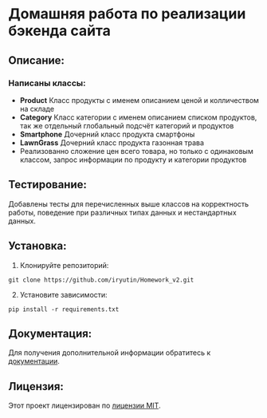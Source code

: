 # Домашняя работа по реализации бэкенда сайта

## Описание:
### Написаны классы:
- **Product** Класс продукты с именем описанием ценой и колличеством на складе
- **Category** Класс категории с именем описанием списком продуктов, так же отдельный глобальный подсчёт категорий и продуктов
- **Smartphone** Дочерний класс продукта смартфоны
- **LawnGrass** Дочерний класс продукта газонная трава
- Реализованно сложение цен всего товара, но только с одинаковым классом, запрос информации по продукту и категории продуктов


## Тестирование:
Добавлены тесты для перечисленных выше классов на корректность работы, поведение при различных типах данных и нестандартных данных.
## Установка:

1. Клонируйте репозиторий:
```
git clone https://github.com/iryutin/Homework_v2.git
```
2. Установите зависимости:
```
pip install -r requirements.txt
```

## Документация:

Для получения дополнительной информации обратитесь к [документации](docs/README.md).

## Лицензия:

Этот проект лицензирован по [лицензии MIT](LICENSE).